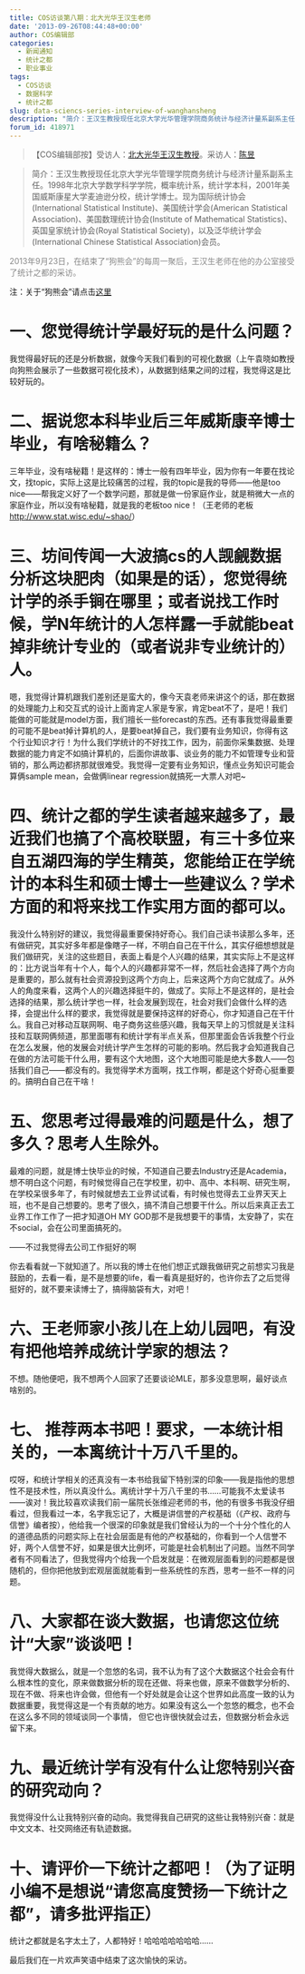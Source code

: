 ```yaml
---
title: COS访谈第八期：北大光华王汉生老师
date: '2013-09-26T08:44:48+00:00'
author: COS编辑部
categories:
  - 新闻通知
  - 统计之都
  - 职业事业
tags:
  - COS访谈
  - 数据科学
  - 统计之都
slug: data-sciencs-series-interview-of-wanghansheng
description: "简介：王汉生教授现任北京大学光华管理学院商务统计与经济计量系副系主任。1998年北京大学数学科学学院，概率统计系，统计学本科，2001年美国威斯康星大学麦迪逊分校，统计学博士。现为国际统计协会(International Statistical Institute)、美国统计学会(American Statistical Association)、美国数理统计协会(Institute of Mathematical Statistics)、英国皇家统计协会(Royal Statistical Society)，以及泛华统计学会(International Chinese Statistical Association)会员。"
forum_id: 418971
---
```


>【COS编辑部按】受访人：[北大光华王汉生教授](http://hansheng.gsm.pku.edu.cn/ "主页")。采访人：[陈昱](http://weibo.com/u/2798096702?topnav=1&wvr=5&topsug=1)

> 简介：王汉生教授现任北京大学光华管理学院商务统计与经济计量系副系主任。1998年北京大学数学科学学院，概率统计系，统计学本科，2001年美国威斯康星大学麦迪逊分校，统计学博士。现为国际统计协会(International Statistical Institute)、美国统计学会(American Statistical Association)、美国数理统计协会(Institute of Mathematical Statistics)、英国皇家统计协会(Royal Statistical Society)，以及泛华统计学会(International Chinese Statistical Association)会员。


<span style="color: #888888;">2013年9月23日，在结束了“狗熊会”的每周一聚后，王汉生老师在他的办公室接受了统计之都的采访。</span>


注：关于“狗熊会”请点击[这里](http://222.29.89.8/)

# 一、您觉得统计学最好玩的是什么问题？

我觉得最好玩的还是分析数据，就像今天我们看到的可视化数据（上午袁晓如教授向狗熊会展示了一些数据可视化技术），从数据到结果之间的过程，我觉得这是比较好玩的。

# 二、据说您本科毕业后三年威斯康辛博士毕业，有啥秘籍么？

三年毕业，没有啥秘籍！是这样的：博士一般有四年毕业，因为你有一年要在找论文，找topic，实际上这是比较痛苦的过程，我的topic是我的导师——他是too nice——帮我定义好了一个数学问题，那就是做一份家庭作业，就是稍微大一点的家庭作业，所以没有啥秘籍，就是我的老板too nice！（王老师的老板<http://www.stat.wisc.edu/~shao/>）

# 三、坊间传闻一大波搞cs的人觊觎数据分析这块肥肉（如果是的话），您觉得统计学的杀手锏在哪里；或者说找工作时候，学N年统计的人怎样露一手就能beat掉非统计专业的（或者说非专业统计的）人。

嗯，我觉得计算机跟我们差别还是蛮大的，像今天袁老师来讲这个的话，那在数据的处理能力上和交互式的设计上面肯定人家是专家，肯定beat不了，是吧！我们能做的可能就是model方面，我们擅长一些forecast的东西。还有事我觉得最重要的可能不是beat掉计算机的人，是要beat掉自己，我们要有业务知识，你得有这个行业知识才行！为什么我们学统计的不好找工作，因为，前面你采集数据、处理数据的能力肯定不如搞计算机的，后面你讲故事、谈业务的能力不如管理专业和营销的，那么两边都挤那就很难受。我觉得一定要有业务知识，懂点业务知识可能会算俩sample mean，会做俩linear regression就搞死一大票人对吧~

# 四、统计之都的学生读者越来越多了，最近我们也搞了个高校联盟，有三十多位来自五湖四海的学生精英，您能给正在学统计的本科生和硕士博士一些建议么？学术方面的和将来找工作实用方面的都可以。

我没什么特别好的建议，我觉得最重要保持好奇心。我们自己读书读那么多年，还有做研究，其实好多年都是像瞎子一样，不明白自己在干什么，其实仔细想想就是我们做研究，关注的这些题目，表面上看是个人兴趣的结果，其实实际上不是这样的：比方说当年有十个人，每个人的兴趣都非常不一样，然后社会选择了两个方向是重要的，那么就有社会资源投到这两个方向上，后来这两个方向它就成了。从外人的角度来看，这两个人的兴趣选择挺牛的，做成了。实际上不是这样的，是社会选择的结果，那么统计学也一样，社会发展到现在，社会对我们会做什么样的选择，会提出什么样的要求，我觉得就是要保持这样的好奇心，你才知道自己在干什么。我自己对移动互联网啊、电子商务这些感兴趣，我每天早上的习惯就是关注科技和互联网俩频道，那里面哪有和统计学有半点关系，但那里面会告诉我整个行业在怎么发展，他的发展会对统计学产生怎样的可能的影响。然后我才会知道我自己在做的方法可能干什么用，要有这个大地图，这个大地图可能是绝大多数人——包括我们自己——都没有的。我觉得学术方面啊，找工作啊，都是这个好奇心挺重要的。搞明白自己在干啥！

# 五、您思考过得最难的问题是什么，想了多久？思考人生除外。

最难的问题，就是博士快毕业的时候，不知道自己要去Industry还是Academia，想不明白这个问题，有时候觉得自己在学校里，初中、高中、本科啊、研究生啊，在学校呆很多年了，有时候就想去工业界试试看，有时候也觉得去工业界天天上班，也不是自己想要的。思考了很久，搞不清自己想要干什么。所以后来真正去工业界工作工作了一把才知道OH MY GOD那不是我想要干的事情，太安静了，实在不social，会在公司里面搞死的。

——不过我觉得去公司工作挺好的啊

你去看看就一下就知道了。所以我的博士在他们想正式跟我做研究之前想实习我是鼓励的，去看一看，是不是想要的life，看一看真是挺好的，也许你去了之后觉得挺好的，就不要来读博士了，搞得脑袋有大，对吧！

# 六、王老师家小孩儿在上幼儿园吧，有没有把他培养成统计学家的想法？

不想。随他便吧，我不想两个人回家了还要谈论MLE，那多没意思啊，最好谈点啥别的。

# 七、 推荐两本书吧！要求，一本统计相关的，一本离统计十万八千里的。

哎呀，和统计学相关的还真没有一本书给我留下特别深的印象——我是指他的思想性不是技术性，所以真没什么。离统计学十万八千里的书……可能我不太爱读书——诶对！我比较喜欢读我们前一届院长张维迎老师的书，他的有很多书我没仔细看过，但我看过一本，名字我忘记了，大概是讲信誉的产权基础（《产权、政府与信誉》编者按），他给我一个很深的印象就是我们曾经认为的一个十分个性化的人的道德品质的问题实际上在社会层面是有他的产权基础的，你看到一个人信誉不好，两个人信誉不好，如果是很大比例坏，可能是社会机制出了问题。当然不同学者有不同看法了，但我觉得内个给我一个启发就是：在微观层面看到的问题都是很随机的，但你把他放到宏观层面就能看到一些系统性的东西，思考一些不一样的问题。

# 八、大家都在谈大数据，也请您这位统计“大家”谈谈吧！

我觉得大数据么，就是一个忽悠的名词，我不认为有了这个大数据这个社会会有什么根本性的变化，原来做数据分析的现在还做、将来也做，原来不做数学分析的、现在不做、将来也许会做，但他有一个好处就是会让这个世界如此高度一致的认为数据重要，我觉得这是一个有贡献的地方。如果没有这么一个忽悠的概念，也不会在这么多不同的领域谈同一个事情， 但它也许很快就会过去，但数据分析会永远留下来。

# 九、最近统计学有没有什么让您特别兴奋的研究动向？

我觉得没什么让我特别兴奋的动向。我觉得我自己研究的这些让我特别兴奋：就是中文文本、社交网络还有轨迹数据。

# 十、请评价一下统计之都吧！（为了证明小编不是想说“请您高度赞扬一下统计之都”，请多批评指正）

统计之都就是名字太土了，人都特好！哈哈哈哈哈哈哈……

最后我们在一片欢声笑语中结束了这次愉快的采访。
